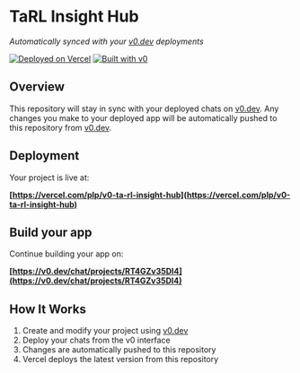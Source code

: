 # TaRL Insight Hub

*Automatically synced with your [v0.dev](https://v0.dev) deployments*

[![Deployed on Vercel](https://img.shields.io/badge/Deployed%20on-Vercel-black?style=for-the-badge&logo=vercel)](https://vercel.com/plp/v0-ta-rl-insight-hub)
[![Built with v0](https://img.shields.io/badge/Built%20with-v0.dev-black?style=for-the-badge)](https://v0.dev/chat/projects/RT4GZv35DI4)

## Overview

This repository will stay in sync with your deployed chats on [v0.dev](https://v0.dev).
Any changes you make to your deployed app will be automatically pushed to this repository from [v0.dev](https://v0.dev).

## Deployment

Your project is live at:

**[https://vercel.com/plp/v0-ta-rl-insight-hub](https://vercel.com/plp/v0-ta-rl-insight-hub)**

## Build your app

Continue building your app on:

**[https://v0.dev/chat/projects/RT4GZv35DI4](https://v0.dev/chat/projects/RT4GZv35DI4)**

## How It Works

1. Create and modify your project using [v0.dev](https://v0.dev)
2. Deploy your chats from the v0 interface
3. Changes are automatically pushed to this repository
4. Vercel deploys the latest version from this repository
